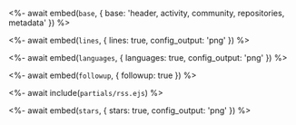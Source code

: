 <%- await embed(`base`, { base: 'header, activity, community, repositories, metadata' }) %>

<%- await embed(`lines`, { lines: true, config_output: 'png' }) %>

<%- await embed(`languages`, { languages: true, config_output: 'png' }) %>

<%- await embed(`followup`, { followup: true }) %>

<%- await include(`partials/rss.ejs`) %>

<%- await embed(`stars`, { stars: true, config_output: 'png' }) %>
